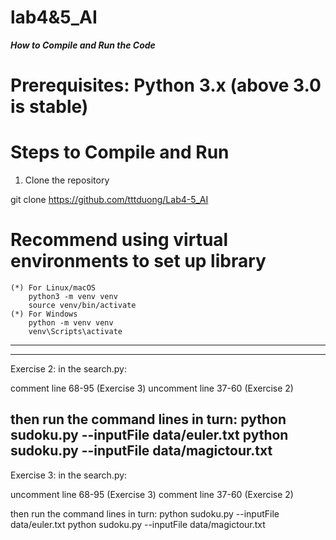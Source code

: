 # lab4&5_AI
***How to Compile and Run the Code***

# Prerequisites: Python 3.x  (above 3.0 is stable) 

# Steps to Compile and Run

1. Clone the repository

git clone https://github.com/tttduong/Lab4-5_AI

# Recommend using virtual environments to set up library
    (*) For Linux/macOS
        python3 -m venv venv
        source venv/bin/activate
    (*) For Windows
        python -m venv venv
        venv\Scripts\activate
------------------


----------------------------------------------------------------
Exercise 2:
in the search.py: 

comment line 68-95 (Exercise 3)
uncomment line 37-60 (Exercise 2)

then run the command lines in turn: 
python sudoku.py --inputFile data/euler.txt	
python sudoku.py --inputFile data/magictour.txt
----------------------------------------------------------------
Exercise 3: 
in the search.py: 

uncomment line 68-95 (Exercise 3)
comment line 37-60 (Exercise 2)

then run the command lines in turn: 
python sudoku.py --inputFile data/euler.txt	
python sudoku.py --inputFile data/magictour.txt
